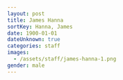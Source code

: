 ```yaml
---
layout: post
title: James Hanna
sortKey: Hanna, James
date: 1900-01-01
dateUnknown: true
categories: staff
images:
  - /assets/staff/james-hanna-1.png
gender: male
---
```


